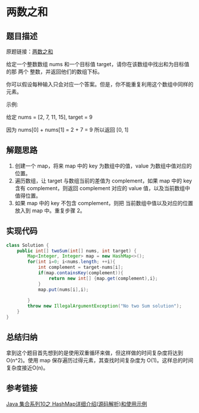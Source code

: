 # 两数之和

## 题目描述

原题链接：[两数之和](https://leetcode-cn.com/problems/two-sum/)

给定一个整数数组 nums 和一个目标值 target，请你在该数组中找出和为目标值的那 两个 整数，并返回他们的数组下标。

你可以假设每种输入只会对应一个答案。但是，你不能重复利用这个数组中同样的元素。

示例:

给定 nums = [2, 7, 11, 15], target = 9

因为 nums[0] + nums[1] = 2 + 7 = 9
所以返回 [0, 1]


## 解题思路
1. 创建一个 map，将来 map 中的 key 为数组中的值，value 为数组中值对应的位置。
2. 遍历数组，让 target 与数组当前的差值为 complement，如果 map 中的 key 含有 complement，则返回 complement 对应的 value 值，以及当前数组中值得位置。
3. 如果 map 中的 key 不包含 complement，则把 当前数组中值以及对应的位置放入到 map 中。重复步骤 2。


## 实现代码

```java
class Solution {
    public int[] twoSum(int[] nums, int target) {
        Map<Integer, Integer> map = new HashMap<>();
        for(int i=0; i<nums.length; ++i){
            int complement = target-nums[i];
            if(map.containsKey(complement)){
                return new int[] {map.get(complement),i};
            }
            map.put(nums[i],i);
            
        }
        throw new IllegalArgumentException("No two Sum solution");
    }
}
```


## 总结归纳

拿到这个题目首先想到的是使用双重循环来做，但这样做的时间复杂度将达到 O(n^2)。使用 map 保存遍历过得元素，其查找时间复杂度为 O(1)。这样总的时间复杂度接近O(n)。

## 参考链接

[Java 集合系列10之 HashMap详细介绍(源码解析)和使用示例](https://www.cnblogs.com/skywang12345/p/3310835.html)
